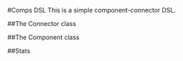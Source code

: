 #Comps DSL
This is a simple component-connector DSL.

##The Connector class

<picto-view path="Model, Classes, Connector"/>

##The Component class

<picto-view path="Model, Classes, Component"/>

##Stats

<picto-view path="Model, Stats" style="width:100%;border:0px;height:400px"/>
